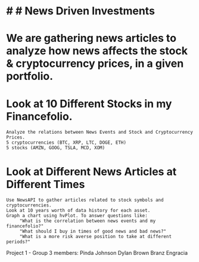 # # # News Driven Investments

# We are gathering news articles to analyze how news affects the stock & cryptocurrency prices, in a given portfolio.

# Look at 10 Different Stocks in my Financefolio.

    Analyze the relations between News Events and Stock and Cryptocurrency Prices.
    5 cryptocurrencies (BTC, XRP, LTC, DOGE, ETH)
    5 stocks (AMZN, GOOG, TSLA, MCD, XOM)

# Look at Different News Articles at Different Times

    Use NewsAPI to gather articles related to stock symbols and cryptocurrencies.
    Look at 10 years worth of data history for each asset.
    Graph a chart using hvPlot. To answer questions like:
         "What is the correlation between news events and my financefolio?"
         "What should I buy in times of good news and bad news?"
         "What is a more risk averse position to take at different periods?"

Project 1 - Group 3 members:
Pinda Johnson
Dylan Brown
Branz Engracia
